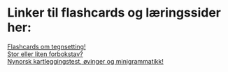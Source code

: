 <h1> Linker til flashcards og læringssider her: </h1>


<a href="https://www.remnote.com/a/Gramatikk-flashcards-Hvor-skal-tegnene-settes/67be062574ef69df4315ba89"> Flashcards om tegnsetting!</a>
<br>
<a href="https://ndla.no/nb/r/norsk-yf/stor-eller-liten-forbokstav/5247090037"> Stor eller liten forbokstav?</a>
<br>
<a href="[https://ndla.no/nb/r/norsk-yf/stor-eller-liten-forbokstav/5247090037](http://elevrom.sprakradet.no/)"> Nynorsk kartleggingstest, øvinger og minigrammatikk!</a>

